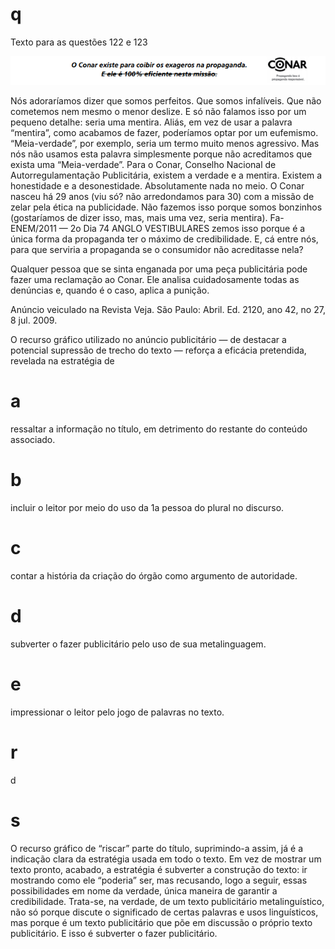 # q
Texto para as questões 122 e 123

![](68d6d4f2-5f97-1fe7-518f-f63b885b5d49.png)

Nós adoraríamos dizer que somos perfeitos. Que somos infalíveis. Que não cometemos nem mesmo o menor deslize. E só não falamos isso por um pequeno detalhe: seria uma mentira. Aliás, em vez de usar a palavra “mentira”, como acabamos de fazer, poderíamos optar por um eufemismo. “Meia-verdade”, por exemplo, seria um termo muito menos agressivo. Mas nós não usamos esta palavra simplesmente porque não acreditamos que exista uma “Meia-verdade”. Para o Conar, Conselho Nacional de Autorregulamentação Publicitária, existem a verdade e a mentira. Existem a honestidade e a desonestidade. Absolutamente nada no meio. O Conar nasceu há 29 anos (viu só? não arredondamos para 30) com a missão de zelar pela ética na publicidade. Não fazemos isso porque somos bonzinhos (gostaríamos de dizer isso, mas, mais uma vez, seria mentira). Fa- ENEM/2011 — 2o Dia 74 ANGLO VESTIBULARES zemos isso porque é a única forma da propaganda ter o máximo de credibilidade. E, cá entre nós, para que serviria a propaganda se o consumidor não acreditasse nela?

Qualquer pessoa que se sinta enganada por uma peça publicitária pode fazer uma reclamação ao Conar. Ele analisa cuidadosamente todas as denúncias e, quando é o caso, aplica a punição.

Anúncio veiculado na Revista Veja. São Paulo: Abril. Ed. 2120, ano 42, no 27, 8 jul. 2009.

O recurso gráfico utilizado no anúncio publicitário — de destacar a potencial supressão de trecho do texto — reforça a eficácia pretendida, revelada na estratégia de

# a
ressaltar a informação no título, em detrimento do restante do conteúdo associado.

# b
incluir o leitor por meio do uso da 1a pessoa do plural no discurso.

# c
contar a história da criação do órgão como argumento de autoridade.

# d
subverter o fazer publicitário pelo uso de sua metalinguagem.

# e
impressionar o leitor pelo jogo de palavras no texto.

# r
d

# s
O recurso gráfico de “riscar” parte do título, suprimindo-a assim, já é a indicação clara da estratégia usada em todo o texto. Em vez de mostrar um texto pronto, acabado, a estratégia é subverter a construção do texto: ir mostrando como ele “poderia” ser, mas recusando, logo a seguir, essas possibilidades em nome da verdade, única maneira de garantir a credibilidade. Trata-se, na verdade, de um texto publicitário metalinguístico, não só porque discute o significado de certas palavras e usos linguísticos, mas porque é um texto publicitário que põe em discussão o próprio texto publicitário. E isso é subverter o fazer publicitário.
